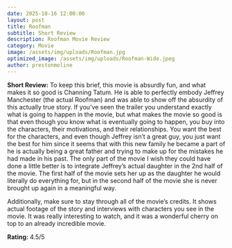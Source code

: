 ```yaml
---
date: 2025-10-16 12:00:00
layout: post
title: Roofman
subtitle: Short Review
description: Roofman Movie Review
category: Movie
image: /assets/img/uploads/Roofman.jpg
optimized_image: /assets/img/uploads/Roofman-Wide.jpeg
author: prestonmoline
---
```


**Short Review:**
To keep this brief, this movie is absurdly fun, and what makes it so good is Channing Tatum. He is able to perfectly embody Jeffrey Manchester (the actual Roofman) and was able to show off the absurdity of this actually true story. If you’ve seen the trailer you understand exactly what is going to happen in the movie, but what makes the movie so good is that even though you know what is eventually going to happen, you buy into the characters, their motivations, and their relationships. You want the best for the characters, and even though Jeffrey isn’t a great guy, you just want the best for him since it seems that with this new family he became a part of he is actually being a great father and trying to make up for the mistakes he had made in his past.
The only part of the movie I wish they could have done a little better is to integrate Jeffrey’s actual daughter in the 2nd half of the movie. The first half of the movie sets her up as the daughter he would literally do everything for, but in the second half of the movie she is never brought up again in a meaningful way.

Additionally, make sure to stay through all of the movie’s credits. It shows actual footage of the story and interviews with characters you see in the movie. It was really interesting to watch, and it was a wonderful cherry on top to an already incredible movie.


**Rating:**
4.5/5 



